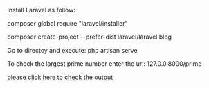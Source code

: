 Install Laravel as follow:

composer global require "laravel/installer"

composer create-project --prefer-dist laravel/laravel blog

Go to directoy and execute: php artisan serve

To check the largest prime number enter the url: 127.0.0.8000/prime

<a href="https://prnt.sc/lc8g0">please click here to check  the output</a>
